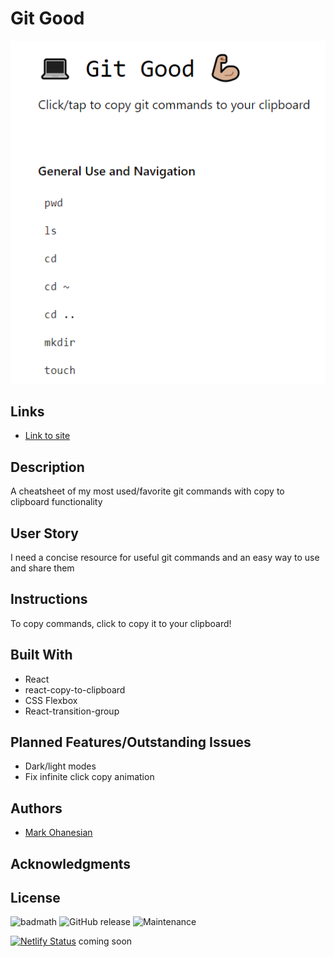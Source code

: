 # Git Good
![Git Good Website Image](/public/gitgood-thumbnail.png)

## Links
* [Link to site](https://git-cheatsheet-mso.netlify.app/)

## Description
A cheatsheet of my most used/favorite git commands with copy to clipboard functionality

## User Story
I need a concise resource for useful git commands and an easy way to use and share them

## Instructions
To copy commands, click to copy it to your clipboard!

## Built With
* React
* react-copy-to-clipboard
* CSS Flexbox
* React-transition-group

## Planned Features/Outstanding Issues
* Dark/light modes
* Fix infinite click copy animation

## Authors
* [Mark Ohanesian](https://github.com/markohanesian) 

## Acknowledgments

## License

![badmath](https://img.shields.io/github/languages/top/nielsenjared/badmath)
![GitHub release](https://img.shields.io/github/v/release/markohanesian/Burger-Logger)
![Maintenance](https://img.shields.io/badge/Maintained%3F-yes-green.svg)



[![Netlify Status](https://api.netlify.com/api/v1/badges/0c7ff7fe-2af1-4af5-8481-7a5ff9f25a10/deploy-status)](https://app.netlify.com/sites/armenian-names/deploys) coming soon
